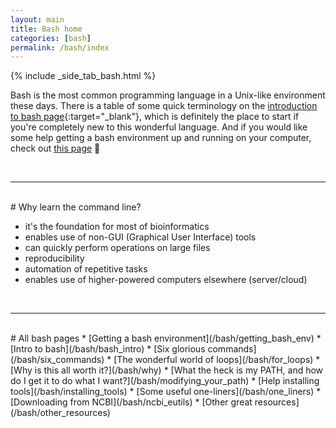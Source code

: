 ```yaml
---
layout: main
title: Bash home
categories: [bash]
permalink: /bash/index
---
```


{% include _side_tab_bash.html %}

Bash is the most common programming language in a Unix-like environment these days. There is a table of some quick terminology on the [introduction to bash page](/bash/bash_intro){:target="_blank"}, which is definitely the place to start if you're completely new to this wonderful language. And if you would like some help getting a bash environment up and running on your computer, check out [this page](/bash/getting_bash_env) 🙂


<br>

---
<br>
# Why learn the command line?

*  it's the foundation for most of bioinformatics
*  enables use of non-GUI (Graphical User Interface) tools
*  can quickly perform operations on large files
*  reproducibility
*  automation of repetitive tasks
*  enables use of higher-powered computers elsewhere (server/cloud) 

<br>

---
<br>
# All bash pages
* [Getting a bash environment](/bash/getting_bash_env)
* [Intro to bash](/bash/bash_intro)
* [Six glorious commands](/bash/six_commands)
* [The wonderful world of loops](/bash/for_loops)
* [Why is this all worth it?](/bash/why)
* [What the heck is my PATH, and how do I get it to do what I want?](/bash/modifying_your_path)
* [Help installing tools](/bash/installing_tools)
* [Some useful one-liners](/bash/one_liners)
* [Downloading from NCBI](/bash/ncbi_eutils)
* [Other great resources](/bash/other_resources)


 


